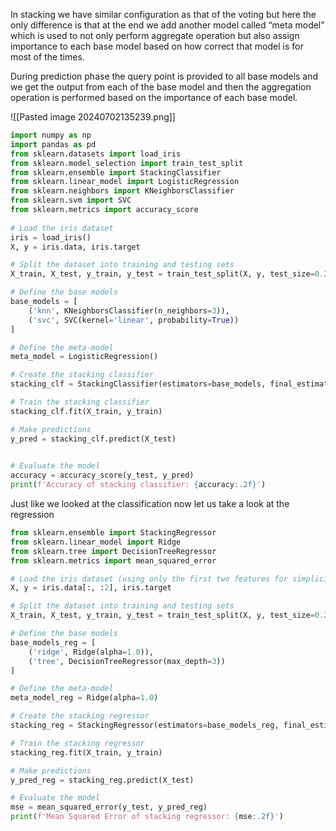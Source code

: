 In stacking we have similar configuration as that of the voting but here the only difference is that at the end we add another model called “meta model” which is used to not only perform aggregate operation but also assign importance to each base model based on how correct that model is for most of the times.

During prediction phase the query point is provided to all base models and we get the output from each of the base model and then the aggregation operation is performed based on the importance of each base model.

![[Pasted image 20240702135239.png]]

```python
import numpy as np
import pandas as pd
from sklearn.datasets import load_iris
from sklearn.model_selection import train_test_split
from sklearn.ensemble import StackingClassifier
from sklearn.linear_model import LogisticRegression
from sklearn.neighbors import KNeighborsClassifier
from sklearn.svm import SVC
from sklearn.metrics import accuracy_score
  
# Load the iris dataset
iris = load_iris()
X, y = iris.data, iris.target

# Split the dataset into training and testing sets
X_train, X_test, y_train, y_test = train_test_split(X, y, test_size=0.2, random_state=42)

# Define the base models
base_models = [
    ('knn', KNeighborsClassifier(n_neighbors=3)),
    ('svc', SVC(kernel='linear', probability=True))
]

# Define the meta-model
meta_model = LogisticRegression()

# Create the stacking classifier
stacking_clf = StackingClassifier(estimators=base_models, final_estimator=meta_model)

# Train the stacking classifier
stacking_clf.fit(X_train, y_train)

# Make predictions
y_pred = stacking_clf.predict(X_test)

  
# Evaluate the model
accuracy = accuracy_score(y_test, y_pred)
print(f'Accuracy of stacking classifier: {accuracy:.2f}')
```

Just like we looked at the classification now let us take a look at the regression


```python
from sklearn.ensemble import StackingRegressor
from sklearn.linear_model import Ridge
from sklearn.tree import DecisionTreeRegressor
from sklearn.metrics import mean_squared_error

# Load the iris dataset (using only the first two features for simplicity)
X, y = iris.data[:, :2], iris.target

# Split the dataset into training and testing sets
X_train, X_test, y_train, y_test = train_test_split(X, y, test_size=0.2, random_state=42)

# Define the base models
base_models_reg = [
    ('ridge', Ridge(alpha=1.0)),
    ('tree', DecisionTreeRegressor(max_depth=3))
]

# Define the meta-model
meta_model_reg = Ridge(alpha=1.0)

# Create the stacking regressor
stacking_reg = StackingRegressor(estimators=base_models_reg, final_estimator=meta_model_reg)

# Train the stacking regressor
stacking_reg.fit(X_train, y_train)

# Make predictions
y_pred_reg = stacking_reg.predict(X_test)

# Evaluate the model
mse = mean_squared_error(y_test, y_pred_reg)
print(f'Mean Squared Error of stacking regressor: {mse:.2f}')
```


